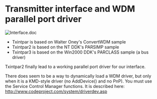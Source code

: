 # Transmitter interface and WDM parallel port driver

![Interface.doc](https://blacksphere2.github.io/screenshots/ss99.jpg)

* Txintpar is based on Walter Oney's ConvertWDM sample
* Txintpar2 is based on the NT DDK's PARSIMP sample
* Txintpar3 is based on the Win2000 DDK's PARCLASS sample (a bus driver)

Txintpar2 finally lead to a working parallel port driver for our interface.

There does seem to be a way to dynamically load a WDM driver, but only when it is a KMD-style driver (no AddDevice() and no PnP). You must use the Service Control Manager functions. It is described here: http://www.codeproject.com/system/driverdev.asp
